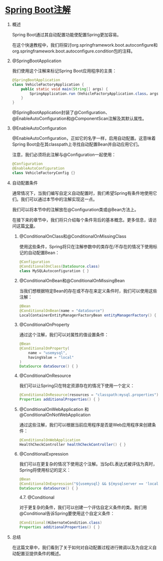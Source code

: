 # [Spring Boot注解](https://www.baeldung.com/spring-boot-annotations)

1. 概述

    Spring Boot通过其自动配置功能使配置Spring更加容易。

    在这个快速教程中，我们将探讨org.springframework.boot.autoconfigure和org.springframework.boot.autoconfigure.condition包的注释。

2. @SpringBootApplication

    我们使用这个注解来标记Spring Boot应用程序的主类：

    ```java
    @SpringBootApplication
    class VehicleFactoryApplication {
        public static void main(String[] args) {
            SpringApplication.run（VehicleFactoryApplication.class，args）；
        }
    }
    ```

    @SpringBootApplication封装了@Configuration、@EnableAutoConfiguration和@ComponentScan注解及其默认属性。

3. @EnableAutoConfiguration

    @EnableAutoConfiguration，正如它的名字一样，启用自动配置。这意味着Spring Boot会在其classpath上寻找自动配置Bean并自动应用它们。

    注意，我们必须将此注解与@Configuration一起使用：

    ```java
    @Configuration
    @EnableAutoConfiguration
    class VehicleFactoryConfig {}
    ```

4. 自动配置条件

    通常情况下，当我们编写自定义自动配置时，我们希望Spring有条件地使用它们。我们可以通过本节中的注解实现这一点。

    我们可以将本节中的注解放在@Configuration类或@Bean方法上。

    在接下来的章节中，我们将只介绍每个条件背后的基本概念。更多信息，请访问这篇[文章](https://www.baeldung.com/spring-boot-custom-auto-configuration)。

    1. @ConditionalOnClass和@ConditionalOnMissingClass

        使用这些条件，Spring将只在注解参数中的类存在/不存在的情况下使用标记的自动配置Bean：

        ```java
        @Configuration
        @ConditionalOnClass(DataSource.class)
        class MySQLAutoconfiguration { }
        ```

    2. @ConditionalOnBean和@ConditionalOnMissingBean

        当我们想根据特定Bean的存在或不存在来定义条件时，我们可以使用这些注解：

        ```java
        @Bean
        @ConditionalOnBean(name = "dataSource")
        LocalContainerEntityManagerFactoryBean entityManagerFactory() { }
        ```

    3. @ConditionalOnProperty

        通过这个注解，我们可以对属性的值设置条件：

        ```java
        @Bean
        @ConditionalOnProperty(
            name = "usemysql", 
            havingValue = "local"
        )
        DataSource dataSource() { }
        ```

    4. @ConditionalOnResource

        我们可以让Spring只在特定资源存在的情况下使用一个定义：

        ```java
        @ConditionalOnResource(resources = "classpath:mysql.properties")
        Properties additionalProperties() { }
        ```

    5. @ConditionalOnWebApplication 和 @ConditionalOnNotWebApplication

        通过这些注解，我们可以根据当前应用程序是否是Web应用程序来创建条件：

        ```java
        @ConditionalOnWebApplication
        HealthCheckController healthCheckController() { }
        ```

    6. @ConditionalExpression

        我们可以在更复杂的情况下使用这个注解。当SpEL表达式被评估为真时，Spring将使用标记的定义：

        ```java
        @Bean
        @ConditionalOnExpression("${usemysql} && ${mysqlserver == 'local'}")
        DataSource dataSource() { }
        ```

        4.7. @Conditional

        对于更复杂的条件，我们可以创建一个评估自定义条件的类。我们用@Conditional告诉Spring要使用这个自定义条件：

        ```java
        @Conditional(HibernateCondition.class)
        Properties additionalProperties() { }
        ```

5. 总结

    在这篇文章中，我们看到了关于如何对自动配置过程进行微调以及为自定义自动配置豆提供条件的概述。
